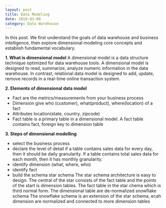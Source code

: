 ```yaml
---
layout: post
title: Data Modeling
date: 2019-03-09
category: Data Warehouse
---
```

In this post. We first understand the goals of data warehouse and business intelligence, then explore dimensional modeling core concepts and establish fundamental vocabulary.

**1. What is dimensional model**
A dimensional model is a data structure technique optimized for data warehouse tools. A dimensional model is designed to read, summarize, analyze numeric information in the data warehouse.
In contrast, relational data model is designed to add, update, remove records in a real-time online transaction system.

**2. Elements of dimensional data model**
* Fact are the metrics/measurements from your business process
* Dimension give who (customer), what(product), where(location) of a fact
* Attributes location(state, country, zipcode)
* Fact table is a primary table in a dimensional model. A fact table contains fact, foreign key to dimension table

**3. Steps of dimensional modelling**
* select the business process
* declare the level of detail
    if a table contains sales data for every day, then it should be daily granularity. If a table contains total sales data for each month, then it has monthly granularity.
* identify dimension (what, where, who)
* identify fact
* build the schema
    star schema 
        The star schema architecture is easy to design. The central of the star consists of the fact table and the points of the start is dimension tables.
        The fact table in the star chema which is third normal form.
        The dimensional table are de-normalized
    snowflake schema
        The snowflake schema is an extension of the star schema, ecah dimension are normalized and connected to more dimension tables
